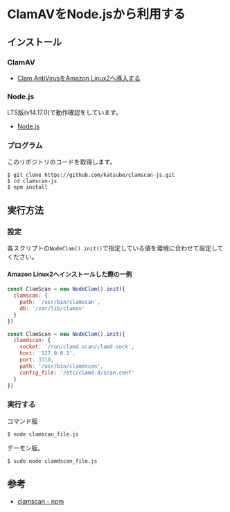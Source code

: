 # ClamAVをNode.jsから利用する

## インストール
### ClamAV
* [Clam AntiVirusをAmazon Linux2へ導入する
](https://blog.katsubemakito.net/aws/clam-antivirus-on-amazonlinux2)

### Node.js
LTS版(v14.17.0)で動作確認をしています。

* [Node.js](https://nodejs.org/ja/)

### プログラム
このリポジトリのコードを取得します。
```shellsession
$ git clone https://github.com/katsube/clamscan-js.git
$ cd clamscan-js
$ npm install
```

## 実行方法
### 設定
各スクリプトの`NodeClam().init()`で指定している値を環境に合わせて設定してください。

#### Amazon Linux2へインストールした際の一例
```javascript
const ClamScan = new NodeClam().init({
  clamscan: {
    path: '/usr/bin/clamscan',
    db: '/var/lib/clamav'
  }
})
```
```javascript
const ClamScan = new NodeClam().init({
  clamdscan: {
    socket: '/run/clamd.scan/clamd.sock',
    host: '127.0.0.1',
    port: 3310,
    path: '/usr/bin/clamdscan',
    config_file: '/etc/clamd.d/scan.conf'
  }
})
```

### 実行する
コマンド版
```shellsession
$ node clamscan_file.js
```

デーモン版。
```shellsession
$ sudo node clamdscan_file.js
```

## 参考
* [clamscan - npm](https://www.npmjs.com/package/clamscan)